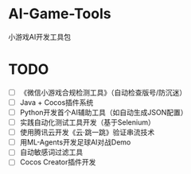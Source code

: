 # AI-Game-Tools
小游戏AI开发工具包

# TODO
- [ ] 《微信小游戏合规检测工具》（自动检查版号/防沉迷）
- [ ] Java + Cocos插件系统
- [ ] Python开发首个AI辅助工具（如自动生成JSON配置）
- [ ] 实践自动化测试工具开发（基于Selenium）
- [ ] 使用腾讯云开发《云·跳一跳》验证串流技术
- [ ] 用ML-Agents开发足球AI对战Demo
- [ ] 自动敏感词过滤工具
- [ ] Cocos Creator插件开发
